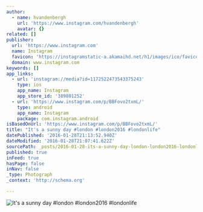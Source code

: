 ```yaml
---
author:
  - name: hvandenbergh
    url: 'https://www.instagram.com/hvandenbergh'
    avatar: {}
related: []
publisher:
  url: 'https://www.instagram.com'
  name: Instagram
  favicon: 'https://instagramstatic-a.akamaihd.net/h1/images/ico/favicon.ico/7cdab0872b15.ico'
  domain: www.instagram.com
keywords: []
app_links:
  - url: 'instagram://media?id=1172522473543375243'
    type: ios
    app_name: Instagram
    app_store_id: '389801252'
  - url: 'https://www.instagram.com/p/BBFovo2txmL/'
    type: android
    app_name: Instagram
    package: com.instagram.android
isBasedOnUrl: 'https://www.instagram.com/p/BBFovo2txmL/'
title: "It's a sunny day #london #london2016 #londonlife"
datePublished: '2016-01-28T21:13:52.940Z'
dateModified: '2016-01-28T21:07:41.622Z'
sourcePath: _posts/2016-01-28-its-a-sunny-day-london-london2016-londonlife.md
published: true
inFeed: true
hasPage: false
inNav: false
_type: Photograph
_context: 'http://schema.org'

---
```

![It's a sunny day &num;london &num;london2016 &num;londonlife](https://scontent.cdninstagram.com/t51.2885-15/s640x640/sh0.08/e35/12599245_1644032729192192_1307231006_n.jpg)